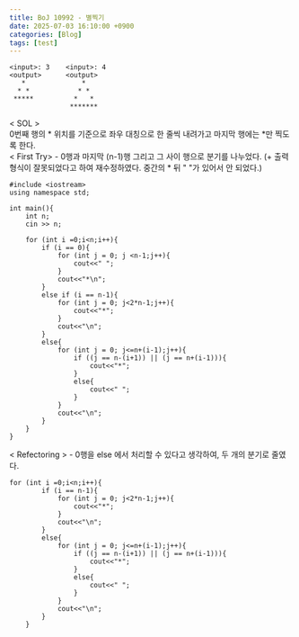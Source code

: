 ```yaml
---
title: BoJ 10992 - 별찍기 
date: 2025-07-03 16:10:00 +0900
categories: [Blog]
tags: [test]
---
```

```
<input>: 3    <input>: 4
<output>      <output>
   *              *
  * *            * *
 *****          *   *
               *******
```
\< SOL \> <br>
0번째 행의 * 위치를 기준으로 좌우 대칭으로 한 줄씩 내려가고 마지막 행에는 *만 찍도록 한다. <br>
\< First Try\> - 0행과 마지막 (n-1)행 그리고 그 사이 행으로 분기를 나누었다. (+ 출력 형식이 잘못되었다고 하여 재수정하였다. 중간의 * 뒤 " "가 있어서 안 되었다.)
```
#include <iostream>
using namespace std;

int main(){
    int n;
    cin >> n;

    for (int i =0;i<n;i++){
        if (i == 0){
            for (int j = 0; j <n-1;j++){
                cout<<" ";
            }
            cout<<"*\n";
        }
        else if (i == n-1){
            for (int j = 0; j<2*n-1;j++){
                cout<<"*";
            }
            cout<<"\n";
        }
        else{
            for (int j = 0; j<=n+(i-1);j++){
                if ((j == n-(i+1)) || (j == n+(i-1))){
                    cout<<"*";                    
                }
                else{
                    cout<<" ";
                }
            }
            cout<<"\n";
        }
    }
}
```
\< Refectoring \> - 0행을 else 에서 처리할 수 있다고 생각하여, 두 개의 분기로 줄였다. 
```
for (int i =0;i<n;i++){
        if (i == n-1){
            for (int j = 0; j<2*n-1;j++){
                cout<<"*";
            }
            cout<<"\n";
        }
        else{
            for (int j = 0; j<=n+(i-1);j++){
                if ((j == n-(i+1)) || (j == n+(i-1))){
                    cout<<"*";                    
                }
                else{
                    cout<<" ";
                }
            }
            cout<<"\n";
        }
    }
```
